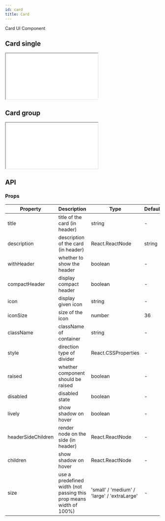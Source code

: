 ```yaml
---
id: card
title: Card
---
```


Card UI Component

## Card single

<iframe src="/storybook-static/iframe.html?id=components-card--single"></iframe>

## Card group

<iframe src="/storybook-static/iframe.html?id=components-card--group"></iframe>

## API

### Props

| Property           | Description                                                        | Type                                        | Default |
| ------------------ | ------------------------------------------------------------------ | ------------------------------------------- | ------- |
| title              | title of the card (in header)                                      | string                                      | -       |
| description        | description of the card (in header)                                | React.ReactNode                             | string  | - |
| withHeader         | whether to show the header                                         | boolean                                     | -       |
| compactHeader      | display compact header                                             | boolean                                     | -       |
| icon               | display given icon                                                 | string                                      | -       |
| iconSize           | size of the icon                                                   | number                                      | 36      |
| className          | className of container                                             | string                                      | -       |
| style              | direction type of divider                                          | React.CSSProperties                         | -       |
| raised             | whether component should be raised                                 | boolean                                     | -       |
| disabled           | disabled state                                                     | boolean                                     | -       |
| lively             | show shadow on hover                                               | boolean                                     | -       |
| headerSideChildren | render node on the side (in header)                                | React.ReactNode                             | -       |
| children           | show shadow on hover                                               | React.ReactNode                             | -       |
| size               | use a predefined width (not passing this prop means width of 100%) | 'small' / 'medium' / 'large' / 'extraLarge' | -       |

